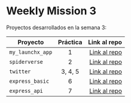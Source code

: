 # Weekly Mission 3

Proyectos desarrollados en la semana 3:

| Proyecto | Práctica | Link al repo |
| ------------- |:-------------:| -----:|
|`my_launchx_app`|1|[Link al repo](https://github.com/JorgeRodriguez1998/my_launchx_app)|
|`spiderverse`|2|[Link al repo](https://github.com/JorgeRodriguez1998/spiderverse)|
|`twitter`|3, 4, 5|[Link al repo](https://github.com/JorgeRodriguez1998/twitter)|
|`express_basic`|6|[Link al repo](https://github.com/LaunchX-InnovaccionVirtual/MissionNodeJS)|
|`express_api`|7|[Link al repo](https://github.com/LaunchX-InnovaccionVirtual/MissionNodeJS)|
